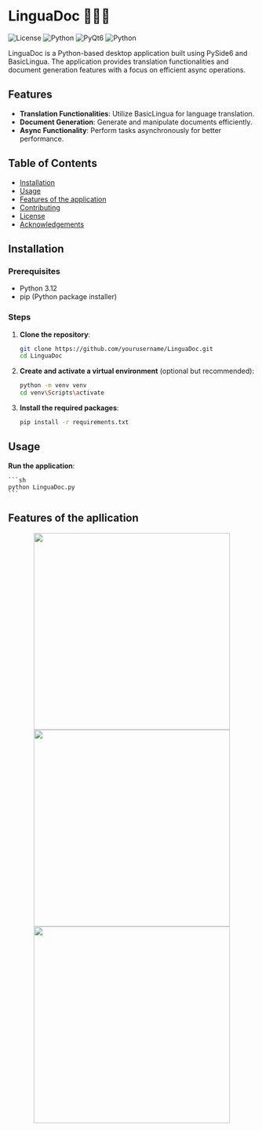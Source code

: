 # LinguaDoc 🐍🤖📄

![License](https://img.shields.io/badge/license-MIT-blue.svg)
![Python](https://img.shields.io/badge/python-3.11-blue.svg)
![PyQt6](https://img.shields.io/badge/PySide6-6.3.1-green.svg)
![Python](https://img.shields.io/badge/pydocx-0.9.10-blue.svg)


LinguaDoc is a Python-based desktop application built using PySide6 and BasicLingua. The application provides translation functionalities and document generation features with a focus on efficient async operations.

## Features

- **Translation Functionalities**: Utilize BasicLingua for language translation.
- **Document Generation**: Generate and manipulate documents efficiently.
- **Async Functionality**: Perform tasks asynchronously for better performance.

## Table of Contents

- [Installation](#installation)
- [Usage](#usage)
- [Features of the application](#project-structure)
- [Contributing](#contributing)
- [License](#license)
- [Acknowledgements](#acknowledgements)

## Installation

### Prerequisites

- Python 3.12
- pip (Python package installer)

### Steps

1. **Clone the repository**:

    ```sh
    git clone https://github.com/yourusername/LinguaDoc.git
    cd LinguaDoc
    ```

2. **Create and activate a virtual environment** (optional but recommended):

    ```sh
    python -m venv venv
    cd venv\Scripts\activate
    ```

3. **Install the required packages**:

    ```sh
    pip install -r requirements.txt
    ```

## Usage

**Run the application**:

    ```sh
    python LinguaDoc.py
    ```

## Features of the apllication

<p align="center">
  <img src="images/Screenshot (229).png" width="400">
  <img src="images/Screenshot (233).png" width="400">
  <img src="images/Screenshot (234).png" width="400">
</p>
   



